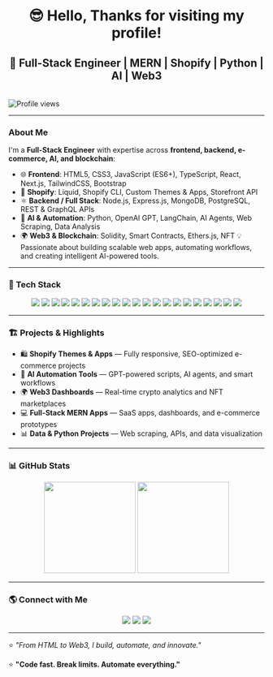 # <h1 align="center">😎 Hello, Thanks for visiting my profile!</h1>

<p align="center">
  <h2 align="center">🚀 Full-Stack Engineer | MERN | Shopify | Python | AI | Web3</h2> <br>
  <img align="center" src="https://komarev.com/ghpvc/?username=codebughunterio&label=Profile+Views&color=brightgreen" alt="Profile views" />
</p>

---

### About Me
I'm a **Full-Stack Engineer** with expertise across **frontend, backend, e-commerce, AI, and blockchain**:

- 🌐 **Frontend**: HTML5, CSS3, JavaScript (ES6+), TypeScript, React, Next.js, TailwindCSS, Bootstrap  
- 🛒 **Shopify**: Liquid, Shopify CLI, Custom Themes & Apps, Storefront API  
- ⚛️ **Backend / Full Stack**: Node.js, Express.js, MongoDB, PostgreSQL, REST & GraphQL APIs  
- 🧠 **AI & Automation**: Python, OpenAI GPT, LangChain, AI Agents, Web Scraping, Data Analysis  
- 🌍 **Web3 & Blockchain**: Solidity, Smart Contracts, Ethers.js, NFT 
💡 Passionate about building scalable web apps, automating workflows, and creating intelligent AI-powered tools.

---

### 🧰 Tech Stack
<p align="center">
  <!-- Frontend -->
  <img src="https://img.shields.io/badge/HTML5-E34F26?logo=html5&logoColor=white&style=for-the-badge" />
  <img src="https://img.shields.io/badge/CSS3-1572B6?logo=css3&logoColor=white&style=for-the-badge" />
  <img src="https://img.shields.io/badge/JavaScript-F7DF1E?logo=javascript&logoColor=black&style=for-the-badge" />
  <img src="https://img.shields.io/badge/TypeScript-3178C6?logo=typescript&logoColor=white&style=for-the-badge" />
  
  <!-- Frameworks -->
  <img src="https://img.shields.io/badge/React-61DAFB?logo=react&logoColor=black&style=for-the-badge" />
  <img src="https://img.shields.io/badge/Next.js-000000?logo=next.js&logoColor=white&style=for-the-badge" />
  <img src="https://img.shields.io/badge/Tailwind-06B6D4?logo=tailwindcss&logoColor=white&style=for-the-badge" />
  
  <!-- Backend -->
  <img src="https://img.shields.io/badge/Node.js-339933?logo=node.js&logoColor=white&style=for-the-badge" />
  <img src="https://img.shields.io/badge/Express-000000?logo=express&logoColor=white&style=for-the-badge" />
  
  <!-- Database -->
  <img src="https://img.shields.io/badge/MongoDB-47A248?logo=mongodb&logoColor=white&style=for-the-badge" />
  <img src="https://img.shields.io/badge/PostgreSQL-316192?logo=postgresql&logoColor=white&style=for-the-badge" />
  
  <!-- Shopify / E-commerce -->
  <img src="https://img.shields.io/badge/Shopify-96BF48?logo=shopify&logoColor=white&style=for-the-badge" />
  <img src="https://img.shields.io/badge/Liquid-000000?logo=shopify&logoColor=white&style=for-the-badge" />
  
  <!-- AI & Python -->
  <img src="https://img.shields.io/badge/Python-3776AB?logo=python&logoColor=white&style=for-the-badge" />
  <img src="https://img.shields.io/badge/OpenAI-412991?logo=openai&logoColor=white&style=for-the-badge" />
  
  <!-- Blockchain -->
  <img src="https://img.shields.io/badge/Solidity-363636?logo=solidity&logoColor=white&style=for-the-badge" />
  <img src="https://img.shields.io/badge/Web3.js-0C0C0C?logo=web3dotjs&logoColor=white&style=for-the-badge" />
  <img src="https://img.shields.io/badge/Ethers.js-232F3E?logo=ethers&logoColor=white&style=for-the-badge" />
  
  <!-- Tools -->
  <img src="https://img.shields.io/badge/Git-F05032?logo=git&logoColor=white&style=for-the-badge" />
  <img src="https://img.shields.io/badge/GitHub-181717?logo=github&logoColor=white&style=for-the-badge" />
  <img src="https://img.shields.io/badge/VSCode-007ACC?logo=visualstudiocode&logoColor=white&style=for-the-badge" />
</p>


---

### 🏗️ Projects & Highlights
- 🛍 **Shopify Themes & Apps** — Fully responsive, SEO-optimized e-commerce projects  
- 🤖 **AI Automation Tools** — GPT-powered scripts, AI agents, and smart workflows  
- 🌍 **Web3 Dashboards** — Real-time crypto analytics and NFT marketplaces  
- 💻 **Full-Stack MERN Apps** — SaaS apps, dashboards, and e-commerce prototypes  
- 📊 **Data & Python Projects** — Web scraping, APIs, and data visualization  

---

### 📊 GitHub Stats
<p align="center">
  <img height="180em" src="https://github-readme-stats.vercel.app/api?username=codebughunter&show_icons=true&theme=tokyonight" />
  <img height="180em" src="https://github-readme-streak-stats.herokuapp.com/?user=codebughunter&theme=tokyonight" />
</p>

---

### 🌎 Connect with Me
<p align="center">
  <a href="https://linkedin.com/in/codebughunter" target="_blank"><img src="https://img.shields.io/badge/LinkedIn-blue?logo=linkedin&logoColor=white" /></a>
  <a href="mailto:codebughunter@gmail.com"><img src="https://img.shields.io/badge/Email-D14836?logo=gmail&logoColor=white" /></a>
  <a href="https://hiroshi-dev-portfolio.vercel.app" target="_blank"><img src="https://img.shields.io/badge/Portfolio-000?logo=vercel&logoColor=white" /></a>
</p>

---

⭐ *"From HTML to Web3, I build, automate, and innovate."*

⭐ **"Code fast. Break limits. Automate everything."**

